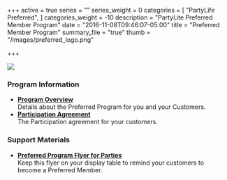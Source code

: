 +++
active = true
series = ""
series_weight = 0
categories = [
  "PartyLife Preferred",
]
categories_weight = -10
description = "PartyLite Preferred Member Program"
date = "2016-11-08T09:46:07-05:00"
title = "Preferred Member Program"
summary_file = "true"
thumb = "/images/preferred_logo.png"

+++

<img class="columns-2 right" src="/images/preferred_logo.png" />

### Program Information

+ **[Program Overview](/en/doc/preferred-overview/index.html)**  
Details about the Preferred Program for you and your Customers.
+ **[Participation Agreement](/en/doc/preferred-tac/index.html)**  
The Participation agreement for your customers.

### Support Materials

+ **[Preferred Program Flyer for Parties](/en/doc/preferred-flyer/index.html)**  
Keep this flyer on your display table to remind your customers to become a Preferred Member.
